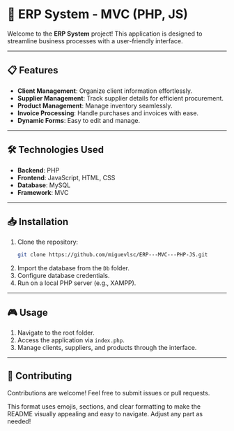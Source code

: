 # 🚀 ERP System - MVC (PHP, JS)

Welcome to the **ERP System** project! This application is designed to streamline business processes with a user-friendly interface.

---

## 📋 Features
- **Client Management**: Organize client information effortlessly.
- **Supplier Management**: Track supplier details for efficient procurement.
- **Product Management**: Manage inventory seamlessly.
- **Invoice Processing**: Handle purchases and invoices with ease.
- **Dynamic Forms**: Easy to edit and manage.

---

## 🛠 Technologies Used
- **Backend**: PHP
- **Frontend**: JavaScript, HTML, CSS
- **Database**: MySQL
- **Framework**: MVC

---

## 📥 Installation
1. Clone the repository:
   ```bash
   git clone https://github.com/miguevlsc/ERP---MVC---PHP-JS.git
   ```
2. Import the database from the `Db` folder.
3. Configure database credentials.
4. Run on a local PHP server (e.g., XAMPP).

---

## 🎮 Usage
1. Navigate to the root folder.
2. Access the application via `index.php`.
3. Manage clients, suppliers, and products through the interface.

---

## 🤝 Contributing
Contributions are welcome! Feel free to submit issues or pull requests.

This format uses emojis, sections, and clear formatting to make the README visually appealing and easy to navigate. Adjust any part as needed!
